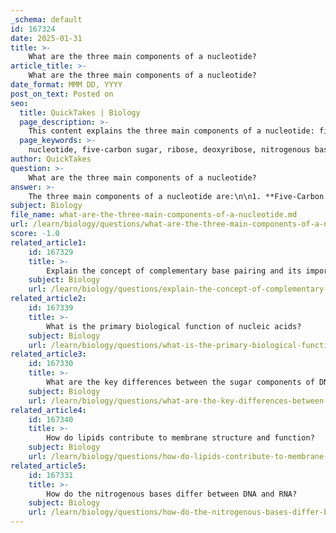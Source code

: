 ```yaml
---
_schema: default
id: 167324
date: 2025-01-31
title: >-
    What are the three main components of a nucleotide?
article_title: >-
    What are the three main components of a nucleotide?
date_format: MMM DD, YYYY
post_on_text: Posted on
seo:
  title: QuickTakes | Biology
  page_description: >-
    This content explains the three main components of a nucleotide: five-carbon sugar, nitrogenous base, and phosphate group, detailing their roles in the structure of DNA and RNA.
  page_keywords: >-
    nucleotide, five-carbon sugar, ribose, deoxyribose, nitrogenous base, adenine, thymine, cytosine, guanine, uracil, phosphate group, phosphodiester bond, nucleic acids, DNA, RNA, genetic information
author: QuickTakes
question: >-
    What are the three main components of a nucleotide?
answer: >-
    The three main components of a nucleotide are:\n\n1. **Five-Carbon Sugar**: This sugar can be either ribose (found in RNA) or deoxyribose (found in DNA). The key difference between these two sugars is the presence of an oxygen atom; ribose has a hydroxyl (-OH) group on the second carbon, while deoxyribose has only a hydrogen atom at that position.\n\n2. **Nitrogenous Base**: This component can vary and includes adenine (A), thymine (T), cytosine (C), and guanine (G) in DNA. In RNA, uracil (U) replaces thymine. The nitrogenous base is responsible for the specific pairing that occurs during DNA and RNA synthesis.\n\n3. **Phosphate Group**: This group is attached to the 5' carbon of the sugar and consists of a phosphorus atom bonded to four oxygen atoms. The phosphate group is crucial for linking nucleotides together through phosphodiester bonds, forming the backbone of nucleic acids.\n\nThese components work together to form the structure of nucleic acids, which are essential for storing and transmitting genetic information.
subject: Biology
file_name: what-are-the-three-main-components-of-a-nucleotide.md
url: /learn/biology/questions/what-are-the-three-main-components-of-a-nucleotide
score: -1.0
related_article1:
    id: 167329
    title: >-
        Explain the concept of complementary base pairing and its importance in DNA stability.
    subject: Biology
    url: /learn/biology/questions/explain-the-concept-of-complementary-base-pairing-and-its-importance-in-dna-stability
related_article2:
    id: 167339
    title: >-
        What is the primary biological function of nucleic acids?
    subject: Biology
    url: /learn/biology/questions/what-is-the-primary-biological-function-of-nucleic-acids
related_article3:
    id: 167330
    title: >-
        What are the key differences between the sugar components of DNA and RNA?
    subject: Biology
    url: /learn/biology/questions/what-are-the-key-differences-between-the-sugar-components-of-dna-and-rna
related_article4:
    id: 167340
    title: >-
        How do lipids contribute to membrane structure and function?
    subject: Biology
    url: /learn/biology/questions/how-do-lipids-contribute-to-membrane-structure-and-function
related_article5:
    id: 167331
    title: >-
        How do the nitrogenous bases differ between DNA and RNA?
    subject: Biology
    url: /learn/biology/questions/how-do-the-nitrogenous-bases-differ-between-dna-and-rna
---
```


&nbsp;